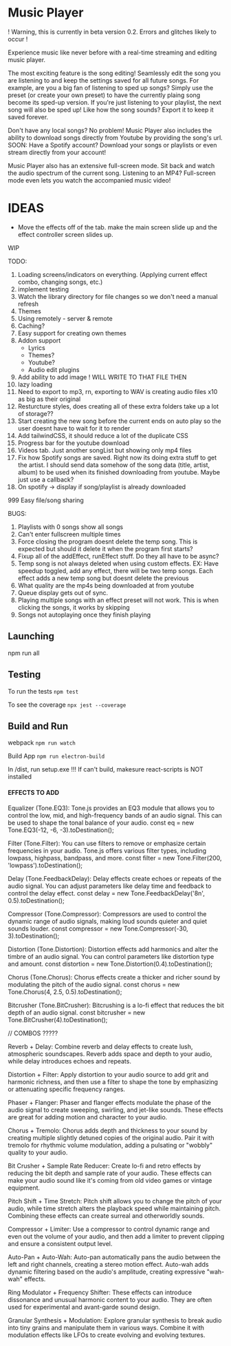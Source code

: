 # Music Player

! Warning, this is currently in beta version 0.2. Errors and glitches likely to occur !

Experience music like never before with a real-time streaming and editing music player.

The most exciting feature is the song editing! Seamlessly edit the song you are listening to and keep the settings saved for all future songs. For example, are you a big fan of listening to sped up songs? Simply use the preset (or create your own preset) to have the currently plaing song become its sped-up version. If you're just listening to your playlist, the next song will also be sped up! Like how the song sounds? Export it to keep it saved forever.

Don't have any local songs? No problem! Music Player also includes the ability to download songs directly from Youtube by providing the song's url.
<br>SOON: Have a Spotify account? Download your songs or playlists or even stream directly from your account!

Music Player also has an extensive full-screen mode. Sit back and watch the audio spectrum of the current song. Listening to an MP4? Full-screen mode even lets you watch the accompanied music video!

# IDEAS

- Move the effects off of the tab. make the main screen slide up and the effect controller screen slides up.

WIP

TODO:

1. Loading screens/indicators on everything. (Applying current effect combo, changing songs, etc.)
2. implement testing
3. Watch the library directory for file changes so we don't need a manual refresh
4. Themes
5. Using remotely - server & remote
6. Caching?
7. Easy support for creating own themes
8. Addon support
   - Lyrics
   - Themes?
   - Youtube?
   - Audio edit plugins
9. Add ability to add image ! WILL WRITE TO THAT FILE THEN
10. lazy loading
11. Need to export to mp3, rn, exporting to WAV is creating audio files x10 as big as their original
12. Resturcture styles, does creating all of these extra folders take up a lot of storage??
13. Start creating the new song before the current ends on auto play so the user doesnt have to wait for it to render
14. Add tailwindCSS, it should reduce a lot of the duplicate CSS
15. Progress bar for the youtube download
16. Videos tab. Just another songList but showing only mp4 files
17. Fix how Spotify songs are saved. Right now its doing extra stuff to get the artist. I should send data somehow of the song data (title, artist, album) to be used when its finished downloading from youtube. Maybe just use a callback?
18. On spotify -> display if song/playlist is already downloaded

999 Easy file/song sharing

BUGS:

1.  Playlists with 0 songs show all songs
2.  Can't enter fullscreen multiple times
3.  Force closing the program doesnt delete the temp song. This is expected but should it delete it when the program first starts?
4.  Fixup all of the addEffect, runEffect stuff. Do they all have to be async?
5.  Temp song is not always deleted when using custom effects. EX: Have speedup toggled, add any effect, there will be two temp songs. Each effect adds a new temp song but doesnt delete the previous
6.  What quality are the mp4s being downloaded at from youtube
7.  Queue display gets out of sync.
8.  Playing multiple songs with an effect preset will not work. This is when clicking the songs, it works by skipping
9.  Songs not autoplaying once they finish playing

## Launching

npm run all

## Testing

To run the tests
`npm test`

To see the coverage
`npx jest --coverage`

## Build and Run

webpack
`npm run watch`

Build App
`npm run electron-build`

In /dist, run setup.exe
!!! If can't build, makesure react-scripts is NOT installed

#### EFFECTS TO ADD

Equalizer (Tone.EQ3): Tone.js provides an EQ3 module that allows you to control the low, mid, and high-frequency bands of an audio signal. This can be used to shape the tonal balance of your audio.
const eq = new Tone.EQ3(-12, -6, -3).toDestination();

Filter (Tone.Filter): You can use filters to remove or emphasize certain frequencies in your audio. Tone.js offers various filter types, including lowpass, highpass, bandpass, and more.
const filter = new Tone.Filter(200, 'lowpass').toDestination();

Delay (Tone.FeedbackDelay): Delay effects create echoes or repeats of the audio signal. You can adjust parameters like delay time and feedback to control the delay effect.
const delay = new Tone.FeedbackDelay('8n', 0.5).toDestination();

Compressor (Tone.Compressor): Compressors are used to control the dynamic range of audio signals, making loud sounds quieter and quiet sounds louder.
const compressor = new Tone.Compressor(-30, 3).toDestination();

Distortion (Tone.Distortion): Distortion effects add harmonics and alter the timbre of an audio signal. You can control parameters like distortion type and amount.
const distortion = new Tone.Distortion(0.4).toDestination();

Chorus (Tone.Chorus): Chorus effects create a thicker and richer sound by modulating the pitch of the audio signal.
const chorus = new Tone.Chorus(4, 2.5, 0.5).toDestination();

Bitcrusher (Tone.BitCrusher): Bitcrushing is a lo-fi effect that reduces the bit depth of an audio signal.
const bitcrusher = new Tone.BitCrusher(4).toDestination();

// COMBOS ?????

Reverb + Delay: Combine reverb and delay effects to create lush, atmospheric soundscapes. Reverb adds space and depth to your audio, while delay introduces echoes and repeats.

Distortion + Filter: Apply distortion to your audio source to add grit and harmonic richness, and then use a filter to shape the tone by emphasizing or attenuating specific frequency ranges.

Phaser + Flanger: Phaser and flanger effects modulate the phase of the audio signal to create sweeping, swirling, and jet-like sounds. These effects are great for adding motion and character to your audio.

Chorus + Tremolo: Chorus adds depth and thickness to your sound by creating multiple slightly detuned copies of the original audio. Pair it with tremolo for rhythmic volume modulation, adding a pulsating or "wobbly" quality to your audio.

Bit Crusher + Sample Rate Reducer: Create lo-fi and retro effects by reducing the bit depth and sample rate of your audio. These effects can make your audio sound like it's coming from old video games or vintage equipment.

Pitch Shift + Time Stretch: Pitch shift allows you to change the pitch of your audio, while time stretch alters the playback speed while maintaining pitch. Combining these effects can create surreal and otherworldly sounds.

Compressor + Limiter: Use a compressor to control dynamic range and even out the volume of your audio, and then add a limiter to prevent clipping and ensure a consistent output level.

Auto-Pan + Auto-Wah: Auto-pan automatically pans the audio between the left and right channels, creating a stereo motion effect. Auto-wah adds dynamic filtering based on the audio's amplitude, creating expressive "wah-wah" effects.

Ring Modulator + Frequency Shifter: These effects can introduce dissonance and unusual harmonic content to your audio. They are often used for experimental and avant-garde sound design.

Granular Synthesis + Modulation: Explore granular synthesis to break audio into tiny grains and manipulate them in various ways. Combine it with modulation effects like LFOs to create evolving and evolving textures.
